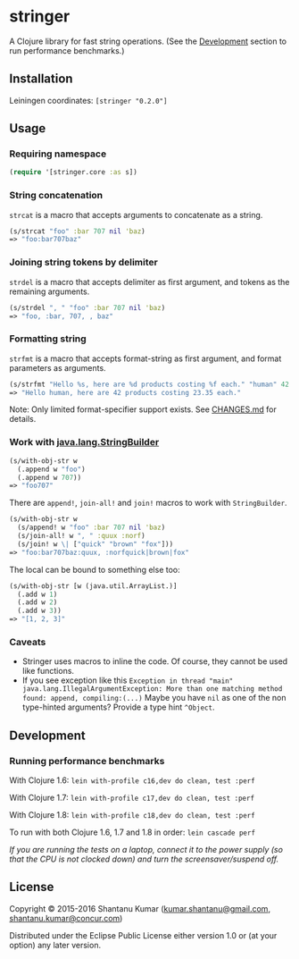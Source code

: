 # stringer

A Clojure library for fast string operations. (See the [Development](#development) section to run performance
benchmarks.)


## Installation

Leiningen coordinates: `[stringer "0.2.0"]`


## Usage

### Requiring namespace

```clojure
(require '[stringer.core :as s])
```

### String concatenation

`strcat` is a macro that accepts arguments to concatenate as a string.

```clojure
(s/strcat "foo" :bar 707 nil 'baz)
=> "foo:bar707baz"
```

### Joining string tokens by delimiter

`strdel` is a macro that accepts delimiter as first argument, and tokens as
the remaining arguments.

```clojure
(s/strdel ", " "foo" :bar 707 nil 'baz)
=> "foo, :bar, 707, , baz"
```

### Formatting string

`strfmt` is a macro that accepts format-string as first argument, and format
parameters as arguments.

```clojure
(s/strfmt "Hello %s, here are %d products costing %f each." "human" 42 23.35)
=> "Hello human, here are 42 products costing 23.35 each."
```

Note: Only limited format-specifier support exists. See [CHANGES.md](CHANGES.md) for details.

### Work with [java.lang.StringBuilder](https://docs.oracle.com/javase/8/docs/api/java/lang/StringBuilder.html)

```clojure
(s/with-obj-str w
  (.append w "foo")
  (.append w 707))
=> "foo707"
```

There are `append!`, `join-all!` and `join!` macros to work with `StringBuilder`.

```clojure
(s/with-obj-str w
  (s/append! w "foo" :bar 707 nil 'baz)
  (s/join-all! w ", " :quux :norf)
  (s/join! w \| ["quick" "brown" "fox"]))
=> "foo:bar707baz:quux, :norfquick|brown|fox"
```

The local can be bound to something else too:

```clojure
(s/with-obj-str [w (java.util.ArrayList.)]
  (.add w 1)
  (.add w 2)
  (.add w 3))
=> "[1, 2, 3]"
```

### Caveats

* Stringer uses macros to inline the code. Of course, they cannot be used like functions.
* If you see exception like this
   `Exception in thread "main" java.lang.IllegalArgumentException: More than one matching method found: append, compiling:(...)`
   Maybe you have `nil` as one of the non type-hinted arguments? Provide a type hint `^Object`.


## Development

### Running performance benchmarks

With Clojure 1.6: `lein with-profile c16,dev do clean, test :perf`

With Clojure 1.7: `lein with-profile c17,dev do clean, test :perf`

With Clojure 1.8: `lein with-profile c18,dev do clean, test :perf`

To run with both Clojure 1.6, 1.7 and 1.8 in order: `lein cascade perf`

_If you are running the tests on a laptop, connect it to the power supply (so that the CPU is not clocked down) and
turn the screensaver/suspend off._


## License

Copyright © 2015-2016 Shantanu Kumar (kumar.shantanu@gmail.com, shantanu.kumar@concur.com)

Distributed under the Eclipse Public License either version 1.0 or (at
your option) any later version.
